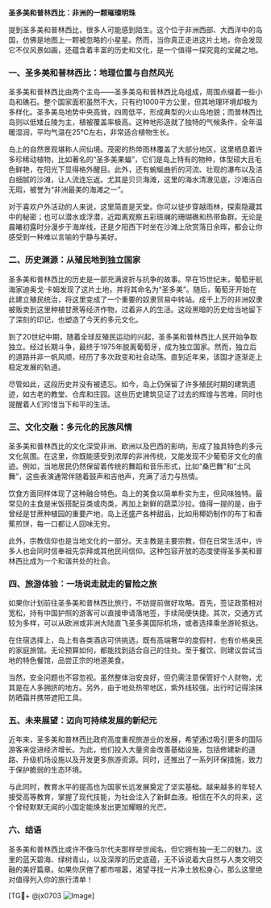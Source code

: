 **圣多美和普林西比：非洲的一颗璀璨明珠**

提到圣多美和普林西比，很多人可能感到陌生。这个位于非洲西部、大西洋中的岛国，仿佛是地图上一颗被忽略的小星星。然而，当你真正走进这片土地，你会发现它不仅风景如画，还蕴含着丰富的历史和文化，是一个值得一探究竟的宝藏之地。

### 一、圣多美和普林西比：地理位置与自然风光

圣多美和普林西比由两个主岛——圣多美岛和普林西比岛组成，周围点缀着一些小岛和礁石。整个国家面积虽然不大，只有约1000平方公里，但其地理环境却极为多样化。圣多美岛地势中央高耸，四周低平，形成典型的火山岛地貌；而普林西比岛则以低矮丘陵为主，植被覆盖率极高。这种地形造就了独特的气候条件，全年温暖湿润，平均气温在25℃左右，非常适合植物生长。

岛上的自然景观堪称人间仙境。茂密的热带雨林覆盖了大部分地区，这里栖息着许多珍稀动植物，比如著名的“圣多美果蝠”，它们是岛上特有的物种，体型硕大且毛色鲜艳，在阳光下显得格外醒目。此外，还有蜿蜒曲折的河流、壮观的瀑布以及洁白细腻的沙滩，让人流连忘返。尤其是贝贝海滩，这里的海水清澈见底，沙滩洁白无瑕，被誉为“非洲最美的海滩之一”。

对于喜欢户外活动的人来说，这里简直是天堂。你可以徒步穿越雨林，探索隐藏其中的秘密；也可以潜水或浮潜，近距离观察五彩斑斓的珊瑚礁和热带鱼群。无论是晨曦初露时分漫步于海岸线，还是夕阳西下时坐在沙滩上欣赏落日余晖，都会让你感受到一种难以言喻的宁静与美好。

### 二、历史渊源：从殖民地到独立国家

圣多美和普林西比的历史是一部充满波折与抗争的故事。早在15世纪末，葡萄牙航海家迪奥戈·卡姆发现了这片土地，并将其命名为“圣多美”。随后，葡萄牙开始在此建立殖民统治，将这里变成了一个重要的奴隶贸易中转站。成千上万的非洲奴隶被贩卖到这里种植甘蔗等经济作物，过着非人的生活。这段黑暗的历史给当地留下了深刻的印记，也塑造了今天的多元文化。

到了20世纪中期，随着全球反殖民运动的兴起，圣多美和普林西比人民开始争取独立。经过长期斗争，最终于1975年脱离葡萄牙，成为独立国家。然而，独立后的道路并非一帆风顺，经历了多次政变和社会动荡。直到近年来，该国才逐渐走上稳定发展的轨道。

尽管如此，这段历史并没有被遗忘。如今，岛上仍保留了许多殖民时期的建筑遗迹，如古老的教堂、仓库和庄园。这些历史建筑见证了过去的辉煌与苦难，同时也提醒着人们珍惜当下和平的生活。

### 三、文化交融：多元化的民族风情

圣多美和普林西比的文化深受非洲、欧洲以及巴西的影响，形成了独具特色的多元文化氛围。在这里，你既能感受到浓厚的非洲传统，又能发现不少葡萄牙文化的痕迹。例如，当地居民仍然保留着传统的舞蹈和音乐形式，比如“桑巴舞”和“土风舞”，这些表演通常伴随着鼓声和吉他声，充满了活力与热情。

饮食方面同样体现了这种融合特色。岛上的美食以简单朴实为主，但风味独特。最常见的主食是米饭搭配豆类或肉类，再加上新鲜的蔬菜沙拉。值得一提的是，由于曾经是甘蔗种植园的重要产地，岛上还盛产各种甜品，比如用椰奶制作的布丁和香蕉煎饼，每一口都让人回味无穷。

此外，宗教信仰也是当地文化的一部分。天主教是主要宗教，但在日常生活中，许多人也会同时信奉祖先崇拜或其他民间信仰。这种包容开放的态度使得圣多美和普林西比成为一个和谐共处的社会。

### 四、旅游体验：一场说走就走的冒险之旅

如果你计划前往圣多美和普林西比旅行，不妨提前做好攻略。首先，签证政策相对宽松，持有中国护照的游客可以直接申请落地签，手续简便快捷。其次，交通方式较为多样，可以从欧洲或非洲大陆直飞圣多美国际机场，或者选择乘坐游轮抵达。

在住宿选择上，岛上有各类酒店可供挑选，既有高端奢华的度假村，也有价格亲民的家庭旅馆。无论预算如何，都能找到适合自己的住处。至于餐饮，则建议尝试当地的特色餐馆，品尝正宗的地道美食。

当然，安全问题也不容忽视。虽然整体治安良好，但仍需注意保管好个人财物，尤其是在人多拥挤的地方。另外，由于地处热带地区，紫外线较强，出行时记得涂抹防晒霜并携带遮阳工具。

### 五、未来展望：迈向可持续发展的新纪元

近年来，圣多美和普林西比政府高度重视旅游业的发展，希望通过吸引更多的国际游客来促进经济增长。为此，他们投入大量资金改善基础设施，包括修建新的道路、升级机场设施以及开发更多旅游资源。同时，还推出了一系列环保措施，致力于保护脆弱的生态环境。

与此同时，教育水平的提高也为国家长远发展奠定了坚实基础。越来越多的年轻人接受高等教育，掌握了现代技能，为社会注入了新鲜血液。相信在不久的将来，这个曾经默默无闻的小国定能焕发出更加耀眼的光芒。

### 六、结语

圣多美和普林西比或许不像马尔代夫那样举世闻名，但它拥有独一无二的魅力。这里的蓝天碧海、绿树青山，以及深厚的历史底蕴，无不诉说着大自然与人类文明交融的美好篇章。如果你厌倦了都市喧嚣，渴望寻找一片净土放松身心，那么这里绝对值得列入你的旅行清单！

[TG💪+ @jx0703 ![Image](https://github.com/user-attachments/assets/dbca1d08-cadb-493c-b0ec-ad6f7a83f270)]